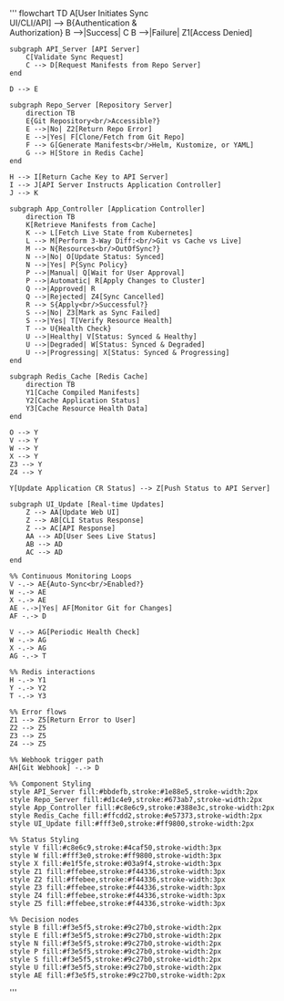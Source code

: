 '''
flowchart TD
    A[User Initiates Sync<br/>UI/CLI/API] --> B{Authentication &<br/>Authorization}
    B -->|Success| C
    B -->|Failure| Z1[Access Denied]
    
    subgraph API_Server [API Server]
        C[Validate Sync Request]
        C --> D[Request Manifests from Repo Server]
    end
    
    D --> E
    
    subgraph Repo_Server [Repository Server]
        direction TB
        E{Git Repository<br/>Accessible?}
        E -->|No| Z2[Return Repo Error]
        E -->|Yes| F[Clone/Fetch from Git Repo]
        F --> G[Generate Manifests<br/>Helm, Kustomize, or YAML]
        G --> H[Store in Redis Cache]
    end
    
    H --> I[Return Cache Key to API Server]
    I --> J[API Server Instructs Application Controller]
    J --> K
    
    subgraph App_Controller [Application Controller]
        direction TB
        K[Retrieve Manifests from Cache]
        K --> L[Fetch Live State from Kubernetes]
        L --> M[Perform 3-Way Diff:<br/>Git vs Cache vs Live]
        M --> N{Resources<br/>OutOfSync?}
        N -->|No| O[Update Status: Synced]
        N -->|Yes| P{Sync Policy}
        P -->|Manual| Q[Wait for User Approval]
        P -->|Automatic| R[Apply Changes to Cluster]
        Q -->|Approved| R
        Q -->|Rejected| Z4[Sync Cancelled]
        R --> S{Apply<br/>Successful?}
        S -->|No| Z3[Mark as Sync Failed]
        S -->|Yes| T[Verify Resource Health]
        T --> U{Health Check}
        U -->|Healthy| V[Status: Synced & Healthy]
        U -->|Degraded| W[Status: Synced & Degraded]
        U -->|Progressing| X[Status: Synced & Progressing]
    end
    
    subgraph Redis_Cache [Redis Cache]
        direction TB
        Y1[Cache Compiled Manifests]
        Y2[Cache Application Status]
        Y3[Cache Resource Health Data]
    end
    
    O --> Y
    V --> Y
    W --> Y
    X --> Y
    Z3 --> Y
    Z4 --> Y
    
    Y[Update Application CR Status] --> Z[Push Status to API Server]
    
    subgraph UI_Update [Real-time Updates]
        Z --> AA[Update Web UI]
        Z --> AB[CLI Status Response]
        Z --> AC[API Response]
        AA --> AD[User Sees Live Status]
        AB --> AD
        AC --> AD
    end
    
    %% Continuous Monitoring Loops
    V -.-> AE{Auto-Sync<br/>Enabled?}
    W -.-> AE
    X -.-> AE
    AE -.->|Yes| AF[Monitor Git for Changes]
    AF -.-> D
    
    V -.-> AG[Periodic Health Check]
    W -.-> AG
    X -.-> AG
    AG -.-> T
    
    %% Redis interactions
    H -.-> Y1
    Y -.-> Y2
    T -.-> Y3
    
    %% Error flows
    Z1 --> Z5[Return Error to User]
    Z2 --> Z5
    Z3 --> Z5
    Z4 --> Z5
    
    %% Webhook trigger path
    AH[Git Webhook] -.-> D
    
    %% Component Styling
    style API_Server fill:#bbdefb,stroke:#1e88e5,stroke-width:2px
    style Repo_Server fill:#d1c4e9,stroke:#673ab7,stroke-width:2px
    style App_Controller fill:#c8e6c9,stroke:#388e3c,stroke-width:2px
    style Redis_Cache fill:#ffcdd2,stroke:#e57373,stroke-width:2px
    style UI_Update fill:#fff3e0,stroke:#ff9800,stroke-width:2px
    
    %% Status Styling
    style V fill:#c8e6c9,stroke:#4caf50,stroke-width:3px
    style W fill:#fff3e0,stroke:#ff9800,stroke-width:3px
    style X fill:#e1f5fe,stroke:#03a9f4,stroke-width:3px
    style Z1 fill:#ffebee,stroke:#f44336,stroke-width:3px
    style Z2 fill:#ffebee,stroke:#f44336,stroke-width:3px
    style Z3 fill:#ffebee,stroke:#f44336,stroke-width:3px
    style Z4 fill:#ffebee,stroke:#f44336,stroke-width:3px
    style Z5 fill:#ffebee,stroke:#f44336,stroke-width:3px
    
    %% Decision nodes
    style B fill:#f3e5f5,stroke:#9c27b0,stroke-width:2px
    style E fill:#f3e5f5,stroke:#9c27b0,stroke-width:2px
    style N fill:#f3e5f5,stroke:#9c27b0,stroke-width:2px
    style P fill:#f3e5f5,stroke:#9c27b0,stroke-width:2px
    style S fill:#f3e5f5,stroke:#9c27b0,stroke-width:2px
    style U fill:#f3e5f5,stroke:#9c27b0,stroke-width:2px
    style AE fill:#f3e5f5,stroke:#9c27b0,stroke-width:2px

 
'''
